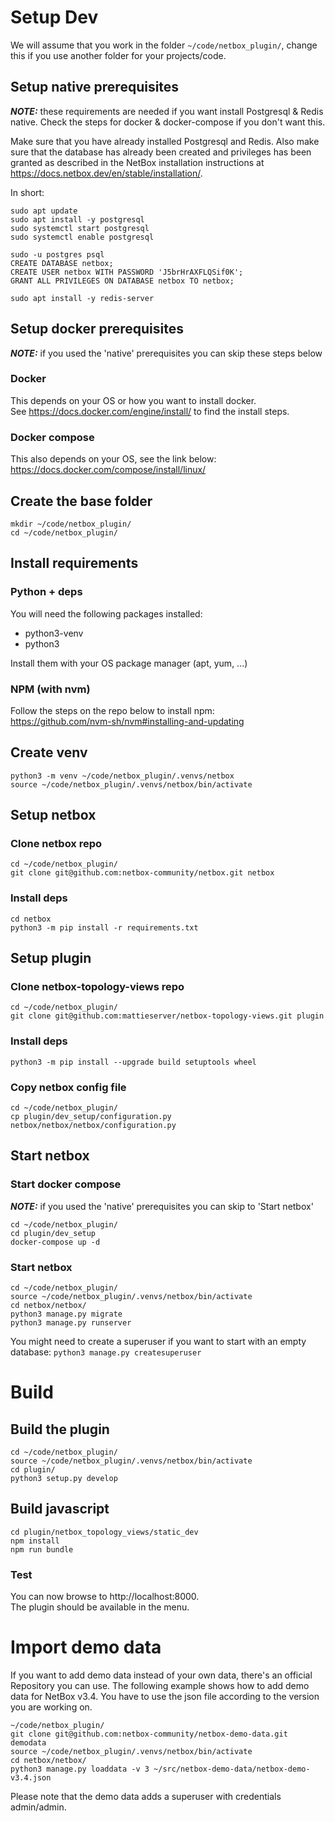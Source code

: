 # Setup Dev 

We will assume that you work in the folder `~/code/netbox_plugin/`, change this if you use another folder for your projects/code.

## Setup native prerequisites
**_NOTE:_**  these requirements are needed if you want install Postgresql & Redis native. Check the steps for docker & docker-compose if you don't want this.

Make sure that you have already installed Postgresql and Redis. Also make sure that the database has already been created and privileges has been granted as described in the NetBox installation instructions at https://docs.netbox.dev/en/stable/installation/.

In short:
```
sudo apt update
sudo apt install -y postgresql
sudo systemctl start postgresql
sudo systemctl enable postgresql

sudo -u postgres psql
CREATE DATABASE netbox;
CREATE USER netbox WITH PASSWORD 'J5brHrAXFLQSif0K';
GRANT ALL PRIVILEGES ON DATABASE netbox TO netbox;

sudo apt install -y redis-server
```

## Setup docker prerequisites

**_NOTE:_** if you used the 'native' prerequisites you can skip these steps below

### Docker
This depends on your OS or how you want to install docker.  
See https://docs.docker.com/engine/install/ to find the install steps.

### Docker compose
This also depends on your OS, see the link below:  
https://docs.docker.com/compose/install/linux/

## Create the base folder
```
mkdir ~/code/netbox_plugin/
cd ~/code/netbox_plugin/
```

## Install requirements
### Python + deps
You will need the following packages installed:
+ python3-venv
+ python3

Install them with your OS package manager (apt, yum, ...)


### NPM (with nvm)
Follow the steps on the repo below to install npm:  
https://github.com/nvm-sh/nvm#installing-and-updating


## Create venv 
```
python3 -m venv ~/code/netbox_plugin/.venvs/netbox
source ~/code/netbox_plugin/.venvs/netbox/bin/activate
```

## Setup netbox 
### Clone netbox repo
```
cd ~/code/netbox_plugin/
git clone git@github.com:netbox-community/netbox.git netbox
```
### Install deps
```
cd netbox
python3 -m pip install -r requirements.txt
```


## Setup plugin
### Clone netbox-topology-views repo
```
cd ~/code/netbox_plugin/
git clone git@github.com:mattieserver/netbox-topology-views.git plugin
```
### Install deps
```
python3 -m pip install --upgrade build setuptools wheel
```
### Copy netbox config file
```
cd ~/code/netbox_plugin/
cp plugin/dev_setup/configuration.py netbox/netbox/netbox/configuration.py
```

## Start netbox
### Start docker compose
**_NOTE:_** if you used the 'native' prerequisites you can skip to 'Start netbox'
```
cd ~/code/netbox_plugin/
cd plugin/dev_setup
docker-compose up -d
```
### Start netbox
```
cd ~/code/netbox_plugin/
source ~/code/netbox_plugin/.venvs/netbox/bin/activate
cd netbox/netbox/
python3 manage.py migrate
python3 manage.py runserver
```
You might need to create a superuser if you want to start with an empty database: `python3 manage.py createsuperuser`

# Build

## Build the plugin

```
cd ~/code/netbox_plugin/
source ~/code/netbox_plugin/.venvs/netbox/bin/activate
cd plugin/
python3 setup.py develop
``` 

## Build javascript
```
cd plugin/netbox_topology_views/static_dev
npm install
npm run bundle
``` 

### Test
You can now browse to http://localhost:8000.  
The plugin should be available in the menu.

# Import demo data
If you want to add demo data instead of your own data, there's an official Repository you can use. The following example shows how to add demo data for NetBox v3.4. You have to use the json file according to the version you are working on.

```
~/code/netbox_plugin/
git clone git@github.com:netbox-community/netbox-demo-data.git demodata
source ~/code/netbox_plugin/.venvs/netbox/bin/activate
cd netbox/netbox/
python3 manage.py loaddata -v 3 ~/src/netbox-demo-data/netbox-demo-v3.4.json
```

Please note that the demo data adds a superuser with credentials admin/admin.